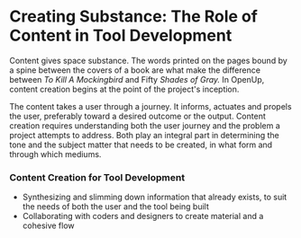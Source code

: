 # Creating Substance: The Role of Content in Tool Development

Content gives space substance. The words printed on the pages bound by a spine between the covers of a book are what make the difference between _To Kill A Mockingbird_ and Fifty _Shades of Gray._ In OpenUp, content creation begins at the point of the project's inception. 

The content takes a user through a journey. It informs, actuates and propels the user, preferably toward a desired outcome or the output. Content creation requires understanding both the user journey and the problem a project attempts to address. Both play an integral part in determining the tone and the subject matter that needs to be created, in what form and through which mediums.

### Content Creation for Tool Development

* Synthesizing and slimming down information that already exists, to suit the needs of both the user and the tool being built
* Collaborating with coders and designers to create material and a cohesive flow



